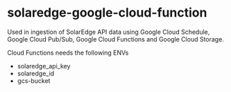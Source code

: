 # solaredge-google-cloud-function

Used in ingestion of SolarEdge API data using Google Cloud Schedule, Google Cloud Pub/Sub, Google Cloud Functions and Google Cloud Storage.

Cloud Functions needs the following ENVs

 - solaredge_api_key
 - solaredge_id
 - gcs-bucket
